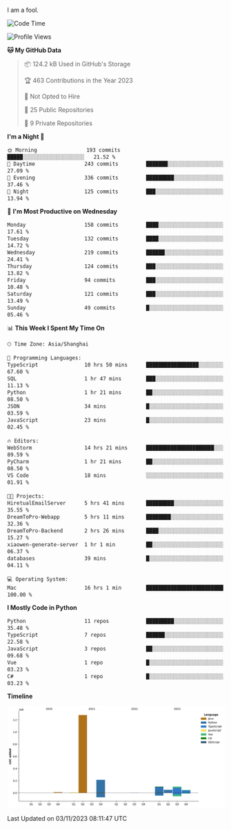 I am a fool.

<!--START_SECTION:waka-->
![Code Time](http://img.shields.io/badge/Code%20Time-846%20hrs%2058%20mins-blue)

![Profile Views](http://img.shields.io/badge/Profile%20Views-4-blue)

**🐱 My GitHub Data** 

> 📦 124.2 kB Used in GitHub's Storage 
 > 
> 🏆 463 Contributions in the Year 2023
 > 
> 🚫 Not Opted to Hire
 > 
> 📜 25 Public Repositories 
 > 
> 🔑 9 Private Repositories 
 > 
**I'm a Night 🦉** 

```text
🌞 Morning                193 commits         █████░░░░░░░░░░░░░░░░░░░░   21.52 % 
🌆 Daytime                243 commits         ███████░░░░░░░░░░░░░░░░░░   27.09 % 
🌃 Evening                336 commits         █████████░░░░░░░░░░░░░░░░   37.46 % 
🌙 Night                  125 commits         ███░░░░░░░░░░░░░░░░░░░░░░   13.94 % 
```
📅 **I'm Most Productive on Wednesday** 

```text
Monday                   158 commits         ████░░░░░░░░░░░░░░░░░░░░░   17.61 % 
Tuesday                  132 commits         ████░░░░░░░░░░░░░░░░░░░░░   14.72 % 
Wednesday                219 commits         ██████░░░░░░░░░░░░░░░░░░░   24.41 % 
Thursday                 124 commits         ███░░░░░░░░░░░░░░░░░░░░░░   13.82 % 
Friday                   94 commits          ███░░░░░░░░░░░░░░░░░░░░░░   10.48 % 
Saturday                 121 commits         ███░░░░░░░░░░░░░░░░░░░░░░   13.49 % 
Sunday                   49 commits          █░░░░░░░░░░░░░░░░░░░░░░░░   05.46 % 
```


📊 **This Week I Spent My Time On** 

```text
🕑︎ Time Zone: Asia/Shanghai

💬 Programming Languages: 
TypeScript               10 hrs 50 mins      █████████████████░░░░░░░░   67.60 % 
SQL                      1 hr 47 mins        ███░░░░░░░░░░░░░░░░░░░░░░   11.13 % 
Python                   1 hr 21 mins        ██░░░░░░░░░░░░░░░░░░░░░░░   08.50 % 
JSON                     34 mins             █░░░░░░░░░░░░░░░░░░░░░░░░   03.59 % 
JavaScript               23 mins             █░░░░░░░░░░░░░░░░░░░░░░░░   02.45 % 

🔥 Editors: 
WebStorm                 14 hrs 21 mins      ██████████████████████░░░   89.59 % 
PyCharm                  1 hr 21 mins        ██░░░░░░░░░░░░░░░░░░░░░░░   08.50 % 
VS Code                  18 mins             ░░░░░░░░░░░░░░░░░░░░░░░░░   01.91 % 

🐱‍💻 Projects: 
HiretualEmailServer      5 hrs 41 mins       █████████░░░░░░░░░░░░░░░░   35.55 % 
DreamToPro-Webapp        5 hrs 11 mins       ████████░░░░░░░░░░░░░░░░░   32.36 % 
DreamToPro-Backend       2 hrs 26 mins       ████░░░░░░░░░░░░░░░░░░░░░   15.27 % 
xiaowen-generate-server  1 hr 1 min          ██░░░░░░░░░░░░░░░░░░░░░░░   06.37 % 
databases                39 mins             █░░░░░░░░░░░░░░░░░░░░░░░░   04.11 % 

💻 Operating System: 
Mac                      16 hrs 1 min        █████████████████████████   100.00 % 
```

**I Mostly Code in Python** 

```text
Python                   11 repos            █████████░░░░░░░░░░░░░░░░   35.48 % 
TypeScript               7 repos             ██████░░░░░░░░░░░░░░░░░░░   22.58 % 
JavaScript               3 repos             ██░░░░░░░░░░░░░░░░░░░░░░░   09.68 % 
Vue                      1 repo              █░░░░░░░░░░░░░░░░░░░░░░░░   03.23 % 
C#                       1 repo              █░░░░░░░░░░░░░░░░░░░░░░░░   03.23 % 
```



**Timeline**

![Lines of Code chart](https://raw.githubusercontent.com/VeejaLiu/VeejaLiu/master/assets/bar_graph.png)


 Last Updated on 03/11/2023 08:11:47 UTC
<!--END_SECTION:waka-->
